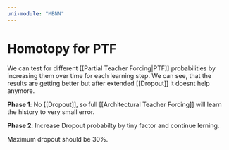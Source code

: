 ```yaml
---
uni-module: "MBNN"
---
```


# Homotopy for PTF

We can test for different [[Partial Teacher Forcing|PTF]] probabilities by increasing them over time for each learning step. We can see, that the results are getting better but after extended [[Dropout]] it doesnt help anymore.

**Phase 1**:
No [[Dropout]], so full [[Architectural Teacher Forcing]] will learn the history to very small error.

**Phase 2**:
Increase Dropout probabilty by tiny factor and continue lerning.

Maximum dropout should be 30%.
